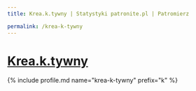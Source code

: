 ```yaml
---
title: Krea.k.tywny | Statystyki patronite.pl | Patromierz

permalink: /krea-k-tywny
---
```


# [Krea.k.tywny](https://patronite.pl/krea-k-tywny)

{% include profile.md name="krea-k-tywny" prefix="k" %}
